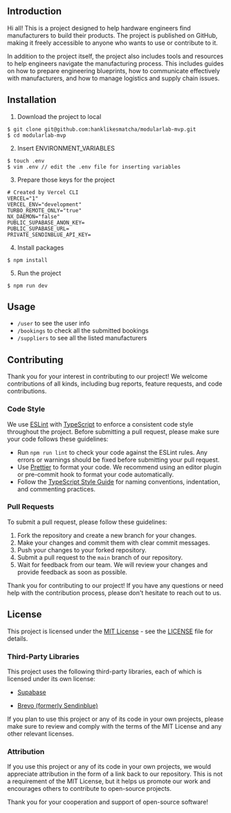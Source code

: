 ## Introduction

Hi all! This is a project designed to help hardware engineers find manufacturers to build their products. The project is published on GitHub, making it freely accessible to anyone who wants to use or contribute to it.

In addition to the project itself, the project also includes tools and resources to help engineers navigate the manufacturing process. This includes guides on how to prepare engineering blueprints, how to communicate effectively with manufacturers, and how to manage logistics and supply chain issues.

## Installation

1. Download the project to local

```
$ git clone git@github.com:hanklikesmatcha/modularlab-mvp.git
$ cd modularlab-mvp
```

2. Insert ENVIRONMENT_VARIABLES

```
$ touch .env
$ vim .env // edit the .env file for inserting variables
```

3. Prepare those keys for the project

```
# Created by Vercel CLI
VERCEL="1"
VERCEL_ENV="development"
TURBO_REMOTE_ONLY="true"
NX_DAEMON="false"
PUBLIC_SUPABASE_ANON_KEY=
PUBLIC_SUPABASE_URL=
PRIVATE_SENDINBLUE_API_KEY=
```

4. Install packages

```
$ npm install
```

5. Run the project

```
$ npm run dev
```

## Usage

- `/user` to see the user info
- `/bookings` to check all the submitted bookings
- `/suppliers` to see all the listed manufacturers

## Contributing

Thank you for your interest in contributing to our project! We welcome contributions of all kinds, including bug reports, feature requests, and code contributions.

### Code Style

We use [ESLint](https://eslint.org/) with [TypeScript](https://www.typescriptlang.org/) to enforce a consistent code style throughout the project. Before submitting a pull request, please make sure your code follows these guidelines:

- Run `npm run lint` to check your code against the ESLint rules. Any errors or warnings should be fixed before submitting your pull request.
- Use [Prettier](https://prettier.io/) to format your code. We recommend using an editor plugin or pre-commit hook to format your code automatically.
- Follow the [TypeScript Style Guide](https://github.com/typescript-eslint/typescript-eslint/blob/master/docs/style-guide/) for naming conventions, indentation, and commenting practices.

### Pull Requests

To submit a pull request, please follow these guidelines:

1. Fork the repository and create a new branch for your changes.
2. Make your changes and commit them with clear commit messages.
3. Push your changes to your forked repository.
4. Submit a pull request to the `main` branch of our repository.
5. Wait for feedback from our team. We will review your changes and provide feedback as soon as possible.

Thank you for contributing to our project! If you have any questions or need help with the contribution process, please don't hesitate to reach out to us.

## License

This project is licensed under the [MIT License](https://opensource.org/licenses/MIT) - see the [LICENSE](LICENSE) file for details.

### Third-Party Libraries

This project uses the following third-party libraries, each of which is licensed under its own license:

- [Supabase](https://supabase.com/)

- [Brevo (formerly Sendinblue)](https://www.brevo.com/)

If you plan to use this project or any of its code in your own projects, please make sure to review and comply with the terms of the MIT License and any other relevant licenses.

### Attribution

If you use this project or any of its code in your own projects, we would appreciate attribution in the form of a link back to our repository. This is not a requirement of the MIT License, but it helps us promote our work and encourages others to contribute to open-source projects.

Thank you for your cooperation and support of open-source software!
